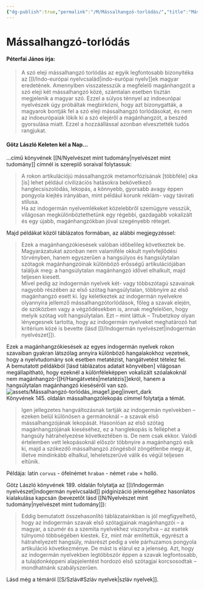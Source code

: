 ```yaml
---
{"dg-publish":true,"permalink":"/M/Mássalhangzó-torlódás/","title":"Mássalhangzó-torlódás","created":"2024-05-10T03:45","updated":"2024-05-10T03:45"}
---
```



# Mássalhangzó-torlódás

#### Péterfai János írja:

> A szó eleji mássalhangzó torlódás az egyik legfontosabb bizonyítéka az [[I/Indo-európai nyelvcsalád\|indo-európai nyelv]]ek magyar eredetének. Amennyiben visszatesszük a megfelelő magánhangzót a szó eleji két mássalhangzó közé, számtalan esetben tisztán megjelenik a magyar szó. Ezzel a súlyos ténnyel az indoeurópai nyelvészek úgy próbáltak megbirkózni, hogy azt bizonygatták, a magyarok bontják fel a szó eleji mássalhangzó torlódásokat, és nem az indoeurópaiak lökik ki a szó elejéről a magánhangzót, a beszéd gyorsulása miatt. Ezzel a hozzáállással azonban elvesztették tudós rangjukat.  

#### Götz László Keleten kél a Nap...

...című könyvének [[N/Nyelvészet mint tudomány\|nyelvészet mint tudomány]] címnél is szereplő soraival folytassuk:
> A rokon artikulációjú mássalhangzók metamorfózisának \[többféle\] oka \[is\] lehet például civilizációs hatásokra bekövetkező hanglecsiszolódás, lekopás, a könnyebb, gyorsabb avagy éppen pongyola kiejtés irányában, mint például korunk reklám- vagy távirati stílusa.  
> Ha az indogermán nyelvemlékeket közelebbről szemügyre vesszük, világosan megkülönböztethetünk egy régebbi, gazdagabb vokalizált és egy újabb, magánhangzókban jóval szegényebb réteget.  

Majd példákat közöl táblázatos formában, az alábbi megjegyzéssel:  
> Ezek a magánhangzókiesések valóban időbelileg következtek be. Magyarázatukat azonban nem valamiféle okkult nyelvfejlődési törvényben, hanem egyszerűen a hangsúlyos és hangsúlytalan szótagok magánhangzóinak különböző erősségű artikulációjában találjuk meg: a hangsúlytalan magánhangzó idővel elhalkult, majd teljesen kiesett.  
> Mivel pedig az indogermán nyelvek két- vagy többszótagú szavainak nagyobb részében az első szótag hangsúlytalan, többnyire az első magánhangzó esett ki. Így keletkeztek az indogermán nyelvekre olyannyira jellemző mássalhangzótorlódások, főleg a szavak elején, de szóközben vagy a végződésekben is, annak megfelelően, hogy melyik szótag volt hangsúlytalan. Ezt – mint láttuk – Trubetzkoy olyan lényegesnek tartotta, hogy az indogermán nyelveket meghatározó hat kritérium közé is bevette (lásd [[I/Indogermán nyelvészet\|indogermán nyelvészet]]).  

Ezek a magánhangzókiesések az egyes indogermán nyelvek rokon szavaiban gyakran látszólag annyira különböző hangalakokhoz vezetnek, hogy a nyelvtudomány sok esetben metatézist, hangátvetést tételez fel.  
A bemutatott példákból \[lásd táblázatos adatait könyvében\] világosan megállapítható, hogy ezeknél a különféleképpen vokalizált szóalakoknál nem magánhangzó-[[H/Hangátvetés\|metatézis]]ekról, hanem a hangsúlytalan magánhangzó kieséséről van szó.  
![assets/Mássalhangzó-torlódás_image1.jpeg|invert_dark](/img/user/M/assets/M%C3%A1ssalhangz%C3%B3-torl%C3%B3d%C3%A1s_image1.jpeg)  
Könyvének 145. oldalán mássalhangzólekopás címmel folytatja a témát.  
> Igen jellegzetes hangváltozásnak tartják az indogermán nyelvekben – ezeken belül különösen a germánoknál – a szavak első mássalhangzójának lekopását. Hasonlóan az első szótag magánhangzójának kieséséhez, ez a hanglekopás is felléphet a hangsúly hátrahelyezése következtében is. De nem csak ekkor. Valódi értelemben vett lekopásoknál először többnyire a magánhangzó esik ki, majd a szókezdő mássalhangzó zöngésból zöngétlenbe megy át, illetve mindinkább elhalkul, leheletszerűvé válik és végül teljesen eltűnik.  

Példája: latin `corvus` - ófelnémet `hraban` - német `rabe` = holló.  

Götz László könyvének 189. oldalán folytatja az [[I/Indogermán nyelvészet\|indogermán nyelvcsalád]] pidginizáció jelenségéhez hasonlatos kialakulása kapcsán (bevezetőt lásd [[N/Nyelvészet mint tudomány\|nyelvészet mint tudomány]]):
> Eddig bemutatott összehasonlító táblázatainkban is jól megfigyelhető, hogy az indogermán szavak első szótagjainak magánhangzói – a magyar, a szumér és a szemita nyelvekhez viszonyítva – az esetek túlnyomó többségében kiestek. Ez, mint már említettük, egyrészt a hátrahelyezett hangsúly, másrészt pedig a vele párhuzamos pongyola artikuláció következménye. De mást is elárul ez a jelenség. Azt, hogy az indogermán nyelvekben legtöbbször éppen a szavak legfontosabb, a tulajdonképpeni alapjelentést hordozó első szótagjai korcsosodtak – mondhatnánk szabályszerűen.  

Lásd még a témáról [[S/Szláv#Szláv nyelvek\|szláv nyelvek]].  